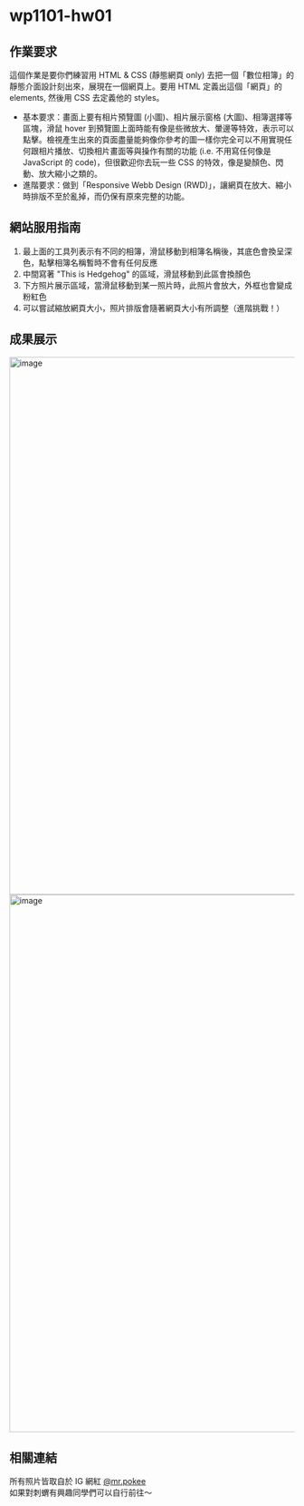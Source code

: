 # wp1101-hw01

## 作業要求
這個作業是要你們練習⽤ HTML & CSS (靜態網⾴ only) 去把⼀個「數位相簿」的靜態介⾯設計刻出來，展現在⼀個網⾴上。要⽤ HTML 定義出這個「網⾴」的 elements, 然後⽤ CSS 去定義他的 styles。
+ 基本要求：畫⾯上要有相片預覽圖 (⼩圖)、相片展⽰窗格 (⼤圖)、相簿選擇等區塊，滑鼠 hover 到預覽圖上⾯時能有像是些微放⼤、暈邊等特效，表⽰可以點擊。檢視產⽣出來的⾴⾯盡量能夠像你參考的圖⼀樣你完全可以不⽤實現任何跟相片播放、切換相片畫⾯等與操作有關的功能 (i.e. 不⽤寫任何像是 JavaScript 的 code)，但很歡迎你去玩⼀些 CSS 的特效，像是變顏⾊、閃動、放⼤縮⼩之類的。
+ 進階要求：做到「Responsive Webb Design (RWD)」，讓網⾴在放⼤、縮⼩時排版不⾄於亂掉，⽽仍保有原來完整的功能。

## 網站服用指南
1. 最上面的工具列表示有不同的相簿，滑鼠移動到相簿名稱後，其底色會換呈深色，點擊相簿名稱暫時不會有任何反應
2. 中間寫著 "This is Hedgehog" 的區域，滑鼠移動到此區會換顏色
3. 下方照片展示區域，當滑鼠移動到某一照片時，此照片會放大，外框也會變成粉紅色
4. 可以嘗試縮放網頁大小，照片排版會隨著網頁大小有所調整（進階挑戰！）

## 成果展示
<img width="948" alt="image" src="https://user-images.githubusercontent.com/58909342/151100466-6e0ec6e1-8410-4dfd-b5ac-b79a5b3ccb39.png">
<img width="948" alt="image" src="https://user-images.githubusercontent.com/58909342/151100577-4e51850b-28f6-4083-abf8-683ce5e934bb.png">


## 相關連結
所有照片皆取自於 IG 網紅 [@mr.pokee](https://www.instagram.com/mr.pokee/)<br>
如果對刺蝟有興趣同學們可以自行前往～
